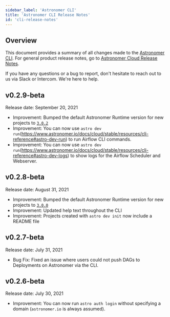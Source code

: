 ```yaml
---
sidebar_label: 'Astronomer CLI'
title: 'Astronomer CLI Release Notes'
id: 'cli-release-notes'
---
```


## Overview

This document provides a summary of all changes made to the [Astronomer CLI](install-cli). For general product release notes, go to [Astronomer Cloud Release Notes](release-notes).

If you have any questions or a bug to report, don't hesitate to reach out to us via Slack or Intercom. We're here to help.

## v0.2.9-beta

Release date: September 20, 2021

- Improvement: Bumped the default Astronomer Runtime version for new projects to [`3.0.2`](runtime-release-notes#astronomer-runtime-302)
- Improvement: You can now use `astro dev run`(https://www.astronomer.io/docs/cloud/stable/resources/cli-reference#astro-dev-run) to run Airflow CLI commands.
- Improvement: You can now use `astro dev run`(https://www.astronomer.io/docs/cloud/stable/resources/cli-reference#astro-dev-logs) to show logs for the Airflow Scheduler and Webserver.

## v0.2.8-beta

Release date: August 31, 2021

- Improvement: Bumped the default Astronomer Runtime version for new projects to [`3.0.0`](runtime-release-notes#astronomer-runtime-300)
- Improvement: Updated help text throughout the CLI
- Improvement: Projects created with `astro dev init` now include a README file

## v0.2.7-beta

Release date: July 31, 2021

- Bug Fix: Fixed an issue where users could not push DAGs to Deployments on Astronomer via the CLI.

## v0.2.6-beta

Release date: July 30, 2021

- Improvement: You can now run `astro auth login` without specifying a domain (`astronomer.io` is always assumed).
